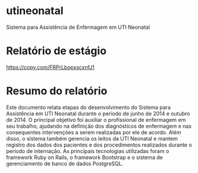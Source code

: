 # utineonatal
Sistema para Assistência de Enfermagem em UTI Neonatal

# Relatório de estágio

https://copy.com/FRPrLbopxscxnfJ1

# Resumo do relatório

Este documento relata etapas do desenvolvimento do Sistema para Assistência em UTI Neonatal durante o período de junho de 2014 e outubro de 2014. O principal objetivo foi auxiliar o profissional de enfermagem em seu trabalho, ajudando na definição dos diagnósticos de enfermagem e nas consequentes intervenções a serem realizadas por ele de acordo. Além disso, o sistema também gerencia os leitos da UTI Neonatal e mantem registro dos dados dos pacientes e dos procedimentos realizados durante o período de internação. As principais tecnologias utilizadas foram o framework Ruby on Rails, o framework Bootstrap e o sistema de gerenciamento de banco de dados PostgreSQL.